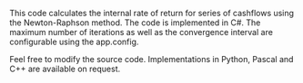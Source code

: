 This code calculates the internal rate of return for series of cashflows using the Newton-Raphson method. The code is implemented in C#. The maximum number of iterations as well as the convergence interval are configurable using the app.config.


Feel free to modify the source code. Implementations in Python, Pascal and C++ are available on request.